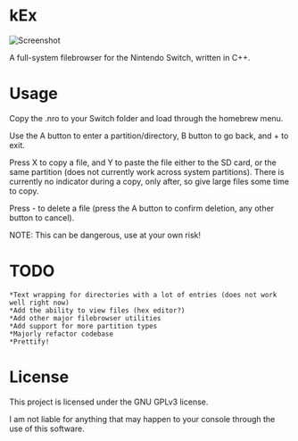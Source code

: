 # kEx
![Screenshot](https://raw.githubusercontent.com/klockee/kEx/master/screenshot-v0.03_small.png)


A full-system filebrowser for the Nintendo Switch, written in C++.

# Usage
Copy the .nro to your Switch folder and load through the homebrew menu. 

Use the A button to enter a partition/directory, B button to go back, and + to exit.

Press X to copy a file, and Y to paste the file either to the SD card, or the same partition (does not currently work across system partitions). There is currently no indicator during a copy, only after, so give large files some time to copy.

Press - to delete a file (press the A button to confirm deletion, any other button to cancel).

NOTE: This can be dangerous, use at your own risk!


# TODO
    *Text wrapping for directories with a lot of entries (does not work well right now)
    *Add the ability to view files (hex editor?)
    *Add other major filebrowser utilities
    *Add support for more partition types
    *Majorly refactor codebase
    *Prettify!
    
# License
This project is licensed under the GNU GPLv3 license.


I am not liable for anything that may happen to your console through the use of this software.
